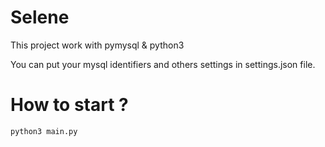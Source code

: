 # Selene

This project work with pymysql & python3    

You can put your mysql identifiers and others settings in settings.json file.    

# How to start ?  
```
python3 main.py
```
